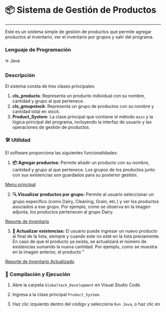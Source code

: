 
# 📦 Sistema de Gestión de Productos
---
Este es un sistema simple de gestión de productos que permite agregar productos al inventario, ver el inventario por grupos y salir del programa.

### Lenguaje de Programación
☕️ Java

### Descripción

El sistema consta de tres clases principales:

1. **cls_products**: Representa un producto individual con su nombre, cantidad y grupo al que pertenece.
2. **cls_groupstock**: Representa un grupo de productos con su nombre y cantidad total en stock.
3. **Product_System**: La clase principal que contiene el método `main` y la lógica principal del programa, incluyendo la interfaz de usuario y las operaciones de gestión de productos.

### 🛠 Utilidad

El software proporciona las siguientes funcionalidades:

1. **📦 Agregar productos:** Permite añadir un producto con su nombre, cantidad y grupo al que pertenece. Los grupos de los productos junto con sus existencias son guardados para su posterior gestión.


[Menu principal](https://github.com/FontalvoJ/Globaltek_Development/blob/4ffabe64e749b076fa4e95a23f8858db76449a25/Menu.jpg)


2. **🔍 Visualizar productos por grupo:** Permite al usuario seleccionar un grupo específico (como Dairy, Cleaning, Grain, etc.) y ver los productos asociados a ese grupo. Por ejemplo, como se observa en la imagen adjunta, los productos pertenecen al grupo Dairy.


[Reporte de Inventario](https://github.com/FontalvoJ/Globaltek_Development/blob/4ffabe64e749b076fa4e95a23f8858db76449a25/Inventario_Grupo.jpg)

3. **🔄 Actualizar existencias:** El usuario puede ingresar un nuevo producto al final de la lista, siempre y cuando este no esté en la lista previamente. En caso de que el producto ya exista, se actualizará el número de existencias sumando la nueva cantidad. Por ejemplo, como se muestra en la imagen anterior, el producto "


[Reporte de Inventario Actualizado](https://github.com/FontalvoJ/Globaltek_Development/blob/4ffabe64e749b076fa4e95a23f8858db76449a25/Inventario_Actualizado.jpg)




### 🚀 Compilación y Ejecución

1. Abre la carpeta `Globalteck_Development` en Visual Studio Code.

2. Ingresa a la clase principal `Product_System`.

3. Haz clic izquierdo dentro del código y selecciona `Run Java`, o haz clic en
